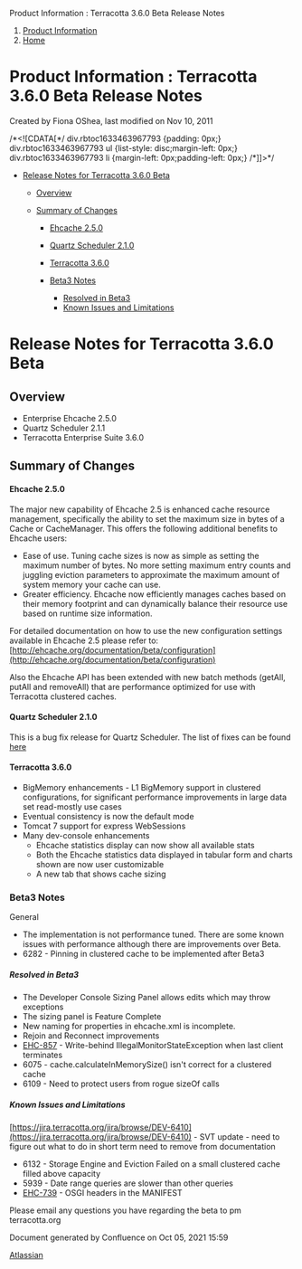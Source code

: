 Product Information : Terracotta 3.6.0 Beta Release Notes  

1.  [Product Information](index)
2.  [Home](Home)

Product Information : Terracotta 3.6.0 Beta Release Notes
=========================================================

Created by Fiona OShea, last modified on Nov 10, 2011

/\*<!\[CDATA\[\*/ div.rbtoc1633463967793 {padding: 0px;} div.rbtoc1633463967793 ul {list-style: disc;margin-left: 0px;} div.rbtoc1633463967793 li {margin-left: 0px;padding-left: 0px;} /\*\]\]>\*/

*   [Release Notes for Terracotta 3.6.0 Beta](#Terracotta3.6.0BetaReleaseNotes-ReleaseNotesforTerracotta3.6.0Beta)
    *   [Overview](#Terracotta3.6.0BetaReleaseNotes-Overview)
    *   [Summary of Changes](#Terracotta3.6.0BetaReleaseNotes-SummaryofChanges)
        
        *   [Ehcache 2.5.0](#Terracotta3.6.0BetaReleaseNotes-Ehcache2.5.0)
        *   [Quartz Scheduler 2.1.0](#Terracotta3.6.0BetaReleaseNotes-QuartzScheduler2.1.0)
        *   [Terracotta 3.6.0](#Terracotta3.6.0BetaReleaseNotes-Terracotta3.6.0)
        
        *   [Beta3 Notes](#Terracotta3.6.0BetaReleaseNotes-Beta3Notes)
            *   [Resolved in Beta3](#Terracotta3.6.0BetaReleaseNotes-ResolvedinBeta3)
            *   [Known Issues and Limitations](#Terracotta3.6.0BetaReleaseNotes-KnownIssuesandLimitations)

Release Notes for Terracotta 3.6.0 Beta
=======================================

Overview
--------

*   Enterprise Ehcache 2.5.0
*   Quartz Scheduler 2.1.1
*   Terracotta Enterprise Suite 3.6.0

Summary of Changes
------------------

#### Ehcache 2.5.0

The major new capability of Ehcache 2.5 is enhanced cache resource management, specifically the ability to set the maximum size in bytes of a Cache or CacheManager. This offers the following additional benefits to Ehcache users:

*   Ease of use. Tuning cache sizes is now as simple as setting the maximum number of bytes. No more setting maximum entry counts and juggling eviction parameters to approximate the maximum amount of system memory your cache can use.
*   Greater efficiency. Ehcache now efficiently manages caches based on their memory footprint and can dynamically balance their resource use based on runtime size information.

For detailed documentation on how to use the new configuration settings available in Ehcache 2.5 please refer to:  
[http://ehcache.org/documentation/beta/configuration](http://ehcache.org/documentation/beta/configuration)

Also the Ehcache API has been extended with new batch methods (getAll, putAll and removeAll) that are performance optimized for use with Terracotta clustered caches.

#### Quartz Scheduler 2.1.0

This is a bug fix release for Quartz Scheduler. The list of fixes can be found [here](https://jira.terracotta.org/jira/secure/ReleaseNote.jspa?projectId=10282&version=10981)

#### Terracotta 3.6.0

*   BigMemory enhancements - L1 BigMemory support in clustered configurations, for significant performance improvements in large data set read-mostly use cases
*   Eventual consistency is now the default mode
*   Tomcat 7 support for express WebSessions
*   Many dev-console enhancements
    *   Ehcache statistics display can now show all available stats
    *   Both the Ehcache statistics data displayed in tabular form and charts shown are now user customizable
    *   A new tab that shows cache sizing

### Beta3 Notes

General

*   The implementation is not performance tuned. There are some known issues with performance although there are improvements over Beta.
*   6282 - Pinning in clustered cache to be implemented after Beta3

##### Resolved in Beta3

*   The Developer Console Sizing Panel allows edits which may throw exceptions
*   The sizing panel is Feature Complete
*   New naming for properties in ehcache.xml is incomplete.
*   Rejoin and Reconnect improvements
*   [EHC-857](https://jira.terracotta.org/jira/browse/EHC-857) - Write-behind IllegalMonitorStateException when last client terminates
*   6075 - cache.calculateInMemorySize() isn't correct for a clustered cache
*   6109 - Need to protect users from rogue sizeOf calls

##### Known Issues and Limitations

[https://jira.terracotta.org/jira/browse/DEV-6410](https://jira.terracotta.org/jira/browse/DEV-6410) - SVT update - need to figure out what to do in short term need to remove from documentation

*   6132 - Storage Engine and Eviction Failed on a small clustered cache filled above capacity
*   5939 - Date range queries are slower than other queries
*   [EHC-739](https://jira.terracotta.org/jira/browse/EHC-739) - OSGI headers in the MANIFEST

Please email any questions you have regarding the beta to pm <at> terracotta.org

Document generated by Confluence on Oct 05, 2021 15:59

[Atlassian](http://www.atlassian.com/)